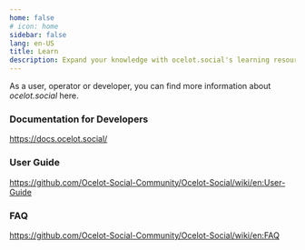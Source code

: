 ```yaml
---
home: false
# icon: home
sidebar: false
lang: en-US
title: Learn
description: Expand your knowledge with ocelot.social's learning resources! Explore FAQs and find a user guide and instructions on how to install the software.
---
```


<!-- ## X -->

As a user, operator or developer, you can find more information about *ocelot.social* here.

### Documentation for Developers

<https://docs.ocelot.social/>

### User Guide

<https://github.com/Ocelot-Social-Community/Ocelot-Social/wiki/en:User-Guide>

### FAQ

<https://github.com/Ocelot-Social-Community/Ocelot-Social/wiki/en:FAQ>
